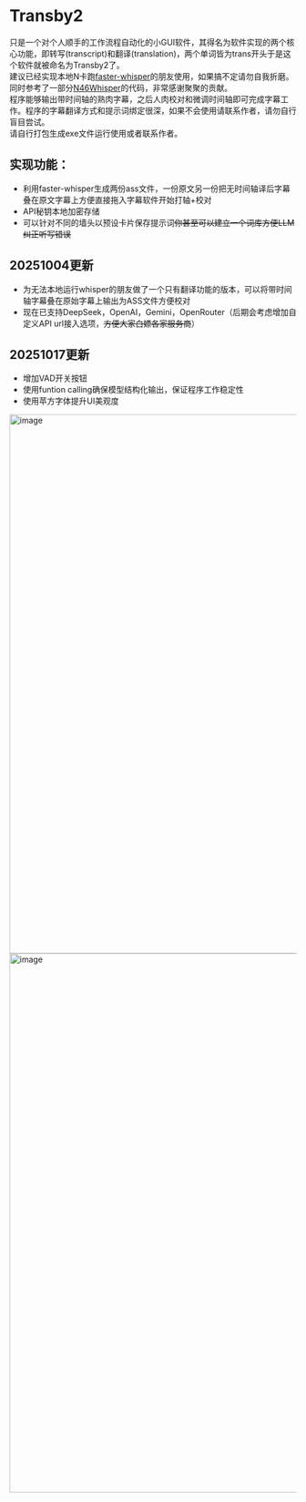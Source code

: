 # Transby2
只是一个对个人顺手的工作流程自动化的小GUI软件，其得名为软件实现的两个核心功能，即转写(transcript)和翻译(translation)，两个单词皆为trans开头于是这个软件就被命名为Transby2了。  
建议已经实现本地N卡跑[faster-whisper](https://github.com/SYSTRAN/faster-whisper)的朋友使用，如果搞不定请勿自我折磨。  
同时参考了一部分[N46Whisper](https://github.com/Ayanaminn/N46Whisper/)的代码，非常感谢聚聚的贡献。   
程序能够输出带时间轴的熟肉字幕，之后人肉校对和微调时间轴即可完成字幕工作。程序的字幕翻译方式和提示词绑定很深，如果不会使用请联系作者，请勿自行盲目尝试。  
请自行打包生成exe文件运行使用或者联系作者。
## 实现功能：
- 利用faster-whisper生成两份ass文件，一份原文另一份把无时间轴译后字幕叠在原文字幕上方便直接拖入字幕软件开始打轴+校对
- API秘钥本地加密存储
- 可以针对不同的墙头以预设卡片保存提示词~~你甚至可以建立一个词库方便LLM纠正听写错误~~  
## 20251004更新
- 为无法本地运行whisper的朋友做了一个只有翻译功能的版本，可以将带时间轴字幕叠在原始字幕上输出为ASS文件方便校对
- 现在已支持DeepSeek，OpenAI，Gemini，OpenRouter（后期会考虑增加自定义API url接入选项，~~方便大家白嫖各家服务商~~） 

## 20251017更新  
- 增加VAD开关按钮
- 使用funtion calling确保模型结构化输出，保证程序工作稳定性
- 使用苹方字体提升UI美观度

<img width="1204" height="947" alt="image" src="https://github.com/user-attachments/assets/7fe0d00d-0158-40aa-9d82-1836b439fcca" />


<img width="1204" height="947" alt="image" src="https://github.com/user-attachments/assets/5db22b40-dcbf-4789-ad23-a3aa2d739298" />



